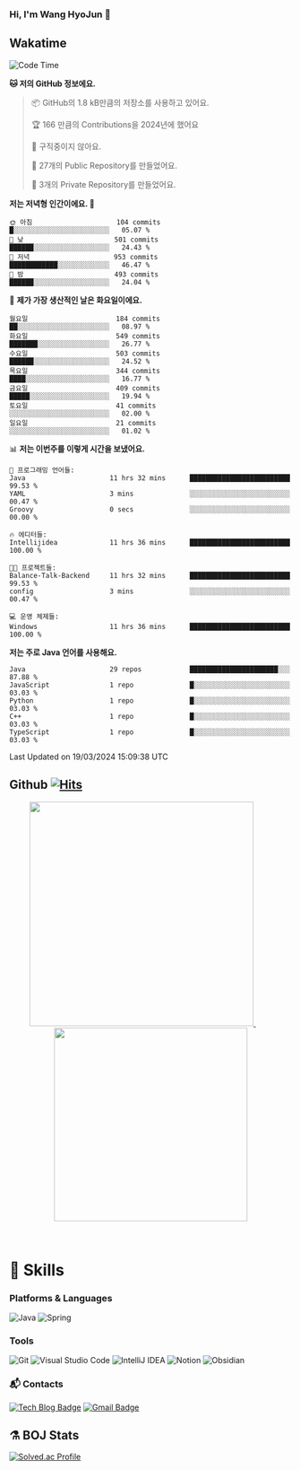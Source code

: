 ### Hi, I'm Wang HyoJun 👋

## Wakatime
<!--START_SECTION:waka-->
![Code Time](http://img.shields.io/badge/Code%20Time-192%20hrs%2023%20mins-blue)

**🐱 저의 GitHub 정보에요.** 

> 📦 GitHub의 1.8 kB만큼의 저장소를 사용하고 있어요. 
 > 
> 🏆 166 만큼의 Contributions을 2024년에 했어요
 > 
> 🚫 구직중이지 않아요.
 > 
> 📜 27개의 Public Repository를 만들었어요. 
 > 
> 🔑 3개의 Private Repository를 만들었어요. 
 > 
**저는 저녁형 인간이에요. 🦉** 

```text
🌞 아침                     104 commits         █░░░░░░░░░░░░░░░░░░░░░░░░   05.07 % 
🌆 낮　                     501 commits         ██████░░░░░░░░░░░░░░░░░░░   24.43 % 
🌃 저녁                     953 commits         ████████████░░░░░░░░░░░░░   46.47 % 
🌙 밤　                     493 commits         ██████░░░░░░░░░░░░░░░░░░░   24.04 % 
```
📅 **제가 가장 생산적인 날은 화요일이에요.** 

```text
월요일                      184 commits         ██░░░░░░░░░░░░░░░░░░░░░░░   08.97 % 
화요일                      549 commits         ███████░░░░░░░░░░░░░░░░░░   26.77 % 
수요일                      503 commits         ██████░░░░░░░░░░░░░░░░░░░   24.52 % 
목요일                      344 commits         ████░░░░░░░░░░░░░░░░░░░░░   16.77 % 
금요일                      409 commits         █████░░░░░░░░░░░░░░░░░░░░   19.94 % 
토요일                      41 commits          ░░░░░░░░░░░░░░░░░░░░░░░░░   02.00 % 
일요일                      21 commits          ░░░░░░░░░░░░░░░░░░░░░░░░░   01.02 % 
```


📊 **저는 이번주를 이렇게 시간을 보냈어요.** 

```text
💬 프로그래밍 언어들: 
Java                     11 hrs 32 mins      █████████████████████████   99.53 % 
YAML                     3 mins              ░░░░░░░░░░░░░░░░░░░░░░░░░   00.47 % 
Groovy                   0 secs              ░░░░░░░░░░░░░░░░░░░░░░░░░   00.00 % 

🔥 에디터들: 
Intellijidea             11 hrs 36 mins      █████████████████████████   100.00 % 

🐱‍💻 프로젝트들: 
Balance-Talk-Backend     11 hrs 32 mins      █████████████████████████   99.53 % 
config                   3 mins              ░░░░░░░░░░░░░░░░░░░░░░░░░   00.47 % 

💻 운영 체제들: 
Windows                  11 hrs 36 mins      █████████████████████████   100.00 % 
```

**저는 주로 Java 언어를 사용해요.** 

```text
Java                     29 repos            ██████████████████████░░░   87.88 % 
JavaScript               1 repo              █░░░░░░░░░░░░░░░░░░░░░░░░   03.03 % 
Python                   1 repo              █░░░░░░░░░░░░░░░░░░░░░░░░   03.03 % 
C++                      1 repo              █░░░░░░░░░░░░░░░░░░░░░░░░   03.03 % 
TypeScript               1 repo              █░░░░░░░░░░░░░░░░░░░░░░░░   03.03 % 
```




 Last Updated on 19/03/2024 15:09:38 UTC
<!--END_SECTION:waka-->

## Github [![Hits](https://hits.seeyoufarm.com/api/count/incr/badge.svg?url=https%3A%2F%2Fgithub.com%2Fgywns0417%2Fhit-counter&count_bg=%239AEB68&title_bg=%23B1D1F7&icon=&icon_color=%23E7E7E7&title=hits&edge_flat=false)](https://hits.seeyoufarm.com)

<p align="center">
  <a href="https://github.com/gywns0417">
    <img src="https://github-readme-stats.vercel.app/api?username=gywns0417&show_icons=true&theme=catppuccin_latte" width="400" style="max-width:100%;" />
  </a>
  &nbsp;
  &nbsp;
  &nbsp;
  &nbsp;
  <a href="https://github.com/gywns0417">
    <img src="https://github-readme-stats.vercel.app/api/top-langs/?username=gywns0417&layout=compact&show_icons=true&show_owner=true&theme=nord" width="345" style="max-width:100%;"/>
  </a>
</p>

<br>

# 💪 Skills
### Platforms & Languages
![Java](https://img.shields.io/badge/Java-007396.svg?&style=for-the-badge&logo=Java&logoColor=white)
![Spring](https://img.shields.io/badge/Spring-6DB33F.svg?&style=for-the-badge&logo=Spring&logoColor=white)

### Tools
![Git](https://img.shields.io/badge/Git-F05032.svg?&style=for-the-badge&logo=Git&logoColor=white)
![Visual Studio Code](https://img.shields.io/badge/Visual%20Studio%20Code-007ACC.svg?&style=for-the-badge&logo=Visual%20Studio%20Code&logoColor=white)
![IntelliJ IDEA](https://img.shields.io/badge/IntelliJ%20IDEA-000000.svg?&style=for-the-badge&logo=IntelliJ%20IDEA&logoColor=white)
![Notion](https://img.shields.io/badge/Notion-000000.svg?&style=for-the-badge&logo=Notion&logoColor=white)
![Obsidian](https://img.shields.io/badge/Obsidian-7C3AED.svg?&style=for-the-badge&logo=Obsidian&logoColor=white)


### :mailbox_with_mail: Contacts
[![Tech Blog Badge](http://img.shields.io/badge/-Tech%20blog-black?style=flat-square&logo=github&link=https://king-dev.tistory.com/)](https://king.tistory.com/)
[![Gmail Badge](https://img.shields.io/badge/Gmail-d14836?style=flat-square&logo=Gmail&logoColor=white&link=mailto:gywns0417@gmail.com)](mailto:gywns0417@gmail.com)

## ⚗️ BOJ Stats

[![Solved.ac Profile](http://mazassumnida.wtf/api/v2/generate_badge?boj=gywns0417)](https://solved.ac/gywns0417/)
